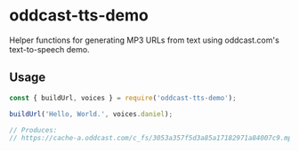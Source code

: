 # oddcast-tts-demo

Helper functions for generating MP3 URLs from text using oddcast.com's
text-to-speech demo.

## Usage

```JavaScript
const { buildUrl, voices } = require('oddcast-tts-demo');

buildUrl('Hello, World.', voices.daniel);

// Produces:
// https://cache-a.oddcast.com/c_fs/3053a357f5d3a85a17182971a84007c9.mp3?engine=4&language=1&voice=5&text=Hello%2C%20World.&useUTF8=1
```
